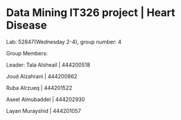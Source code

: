 # Data Mining IT326 project | Heart Disease
 Lab: 52847(Wednesday 2-4), group number: 4
 
Group Members:

Leader: Tala Alsheail | 444200518

Joud Alzahrani | 444200862

Ruba Alrzueq | 444201522

Aseel Almubaddel | 444202930

Layan Murayshid | 444201057





